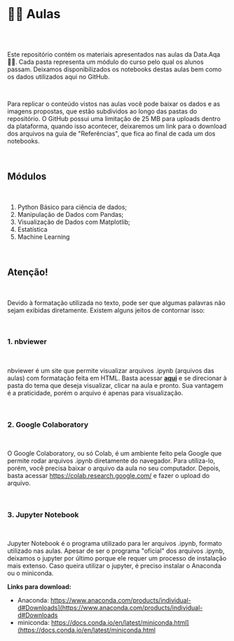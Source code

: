 <br>

# 👩‍🏫 Aulas

<br>

<br>

Este repositório contém os materiais apresentados nas aulas da Data.Aqa 👨‍💻. Cada pasta representa um módulo do curso pelo qual os alunos passam. Deixamos disponibilizados os notebooks destas aulas bem como os dados utilizados aqui no GitHub. 

<br>

Para replicar o conteúdo vistos nas aulas você pode baixar os dados e as imagens propostas, que estão subdividos ao longo das pastas do repositório. O GitHub possui uma limitação de 25 MB para uploads dentro da plataforma, quando isso acontecer, deixaremos um link para o download dos arquivos na guia de "Referências", que fica ao final de cada um dos notebooks. 

<br>

## Módulos

<br>

1. Python Básico para ciência de dados;
2. Manipulação de Dados com Pandas;
3. Visualização de Dados com Matplotlib;
4. Estatística
5. Machine Learning

<br>

## Atenção!

<br>

Devido à formatação utilizada no texto, pode ser que algumas palavras não sejam exibidas diretamente. Existem alguns jeitos de contornar isso:

<br>

### 1. nbviewer 
<br>

nbviewer é um site que permite visualizar arquivos .ipynb (arquivos das aulas) com formatação feita em HTML. Basta acessar **[aqui](https://nbviewer.org/github/Data-Aqa/aulas/tree/main/)** e se direcionar à pasta do tema que deseja visualizar, clicar na aula e pronto. 
Sua vantagem é a praticidade, porém o arquivo é apenas para visualização.

<br>

### 2. Google Colaboratory 

<br>

O Google Colaboratory, ou só Colab, é um ambiente feito pela Google que permite rodar arquivos .ipynb diretamente do navegador. Para utiliza-lo, porém, você precisa baixar o arquivo da aula no seu computador. Depois, basta acessar https://colab.research.google.com/ e fazer o upload do arquivo.

<br>

### 3. Jupyter Notebook 

<br>

Jupyter Notebook é o programa utilizado para ler arquivos .ipynb, formato utilizado nas aulas. Apesar de ser o programa "oficial" dos arquivos .ipynb, deixamos o jupyter por último porque ele requer um processo de instalação mais extenso. Caso queira utilizar o jupyter, é preciso instalar o Anaconda ou o miniconda.
<br>

**Links para download:**
- Anaconda: https://www.anaconda.com/products/individual-d#Downloads](https://www.anaconda.com/products/individual-d#Downloads
- miniconda: https://docs.conda.io/en/latest/miniconda.html](https://docs.conda.io/en/latest/miniconda.html
